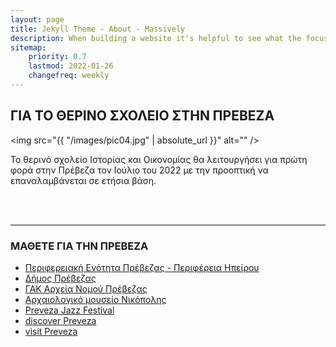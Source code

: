 ```yaml
---
layout: page
title: Jekyll Theme - About - Massively
description: When building a website it's helpful to see what the focus of your site is. This page is an example of how to show a website's focus.
sitemap:
    priority: 0.7
    lastmod: 2022-01-26
    changefreq: weekly
---
```


## ΓΙΑ ΤΟ ΘΕΡΙΝΟ ΣΧΟΛΕΙΟ ΣΤΗΝ ΠΡΕΒΕΖΑ

<span class="image left"><img src="{{ "/images/pic04.jpg" | absolute_url }}" alt="" /></span>

Το θερινό σχολείο Ιστορίας και Οικονομίας θα λειτουργήσει για πρώτη φορά στην Πρέβεζα τον Ιούλιο του 2022 με την προοπτική να επαναλαμβάνεται σε ετήσια βάση.

<br/>
<br/>

---

### ΜΑΘΕΤΕ ΓΙΑ ΤΗΝ ΠΡΕΒΕΖΑ

* [Περιφερειακή Ενότητα Πρέβεζας - Περιφέρεια Ηπείρου](https://preveza.gr/)
* [Δήμος Πρέβεζας](http://www.dimosprevezas.gr/) 
* [ΓΑΚ Αρχεία Νομού Πρέβεζας](http://gak.pre.sch.gr/) 
* [Αρχαιολογικό μουσείο Νικόπολης](https://nicopolismuseum.gr/)
* [Preveza Jazz Festival](https://www.prevezajazzfestival.com/)
* [discover Preveza](http://discoverpreveza.gr/)
* [visit Preveza](https://www.visitpreveza.gr/)

<!-- ### Content is Imortant
<div class="box">
  <p>
  In saying that, a one-measure fits-all approach won't do the trick with regards to content promoting. Rather, an emphasis on making remarkable, high caliber and totally genuine content that is engaging, helpful and fascinating for customers will get you the crown. From content, video and symbolism to infographics, studies, online courses and podcasts, whatever your favored content medium is, guarantee it is shareable and pertinent to your industry.
  </p>
</div>

<span class="image left"><img src="{{ "/images/pic05.jpg" | absolute_url }}" alt="" /></span>

On social media, we may share our own thoughts and advance our image notwithstanding spreading musings for different associations and affiliations. With such a critical number of associations with people and relationship on social media, our experience can be over-burden with a considerable measure of information. -->
